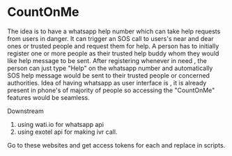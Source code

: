 # CountOnMe
The idea is to have a whatsapp help number which can take help requests from users in danger. It can trigger an SOS call to users's near and dear ones or trusted people and request them for help. A person has to initially register one or more people as their trusted help buddy whom they would like help message to be sent. After registering whenever in need , the person can just type "Help" on the whatsapp number and automatically SOS help message would be sent to their trusted people or concerned authorities.  Idea of having whatsapp as user interface is , it is already present in phone's of majority of people so accessing the "CountOnMe" features would be seamless.


Downstream

1. using wati.io for whatsapp api
2. using exotel api for making ivr call.

Go to these websites and get access tokens for each and replace in scripts.
